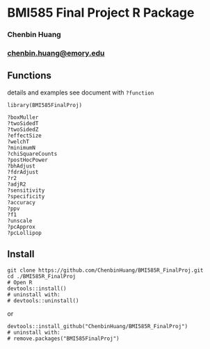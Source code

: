 # BMI585 Final Project R Package
### Chenbin Huang
### chenbin.huang@emory.edu

## Functions
details and examples see document with `?function`
```
library(BMI585FinalProj)

?boxMuller
?twoSidedT
?twoSidedZ
?effectSize
?welchT
?minimumN
?chiSquareCounts
?postHocPower
?bhAdjust
?fdrAdjust
?r2
?adjR2
?sensitivity
?specificity
?accuracy
?ppv
?f1
?unscale
?pcApprox
?pcLollipop
```
## Install
```
git clone https://github.com/ChenbinHuang/BMI585R_FinalProj.git
cd ./BMI585R_FinalProj
# Open R
devtools::install()
# uninstall with:
# devtools::uninstall()
```

or 

```
devtools::install_github("ChenbinHuang/BMI585R_FinalProj")
# uninstall with:
# remove.packages("BMI585FinalProj")
```

